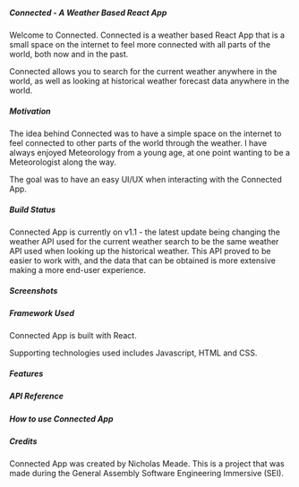##### Connected - A Weather Based React App

Welcome to Connected. Connected is a weather based React App that is a small space on the internet to feel more connected with all parts of the world, both now and in the past.

Connected allows you to search for the current weather anywhere in the world, as well as looking at historical weather forecast data anywhere in the world.

##### Motivation

The idea behind Connected was to have a simple space on the internet to feel connected to other parts of the world through the weather. I have always enjoyed Meteorology from a young age, at one point wanting to be a Meteorologist along the way.

The goal was to have an easy UI/UX when interacting with the Connected App.

##### Build Status

Connected App is currently on v1.1 - the latest update being changing the weather API used for the current weather search to be the same weather API used when looking up the historical weather. This API proved to be easier to work with, and the data that can be obtained is more extensive making a more end-user experience.

##### Screenshots

##### Framework Used

Connected App is built with React.

Supporting technologies used includes Javascript, HTML and CSS.

##### Features

##### API Reference

##### How to use Connected App

##### Credits

Connected App was created by Nicholas Meade. This is a project that was made during the General Assembly Software Engineering Immersive (SEI).
